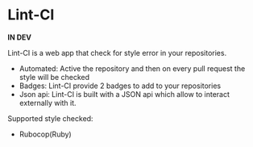 # Lint-CI

****IN DEV****

Lint-CI is a web app that check for style error in your repositories.
* Automated: Active the repository and then on every pull request the style will be checked
* Badges: Lint-CI provide 2 badges to add to your repositories
* Json api: Lint-CI is built with a JSON api which allow to interact externally with it.
 
Supported style checked:
* Rubocop(Ruby)

